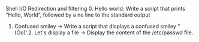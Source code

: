 Shell I/O Redirection and filtering
0. Hello world: Write a script that prints “Hello, World”, followed by a ne line to the standard output
1. Confused smiley -> Write a script that displays a confused smiley "(Ôo)'.2. Let's display a file -> Display the content of the /etc/passwd file.
